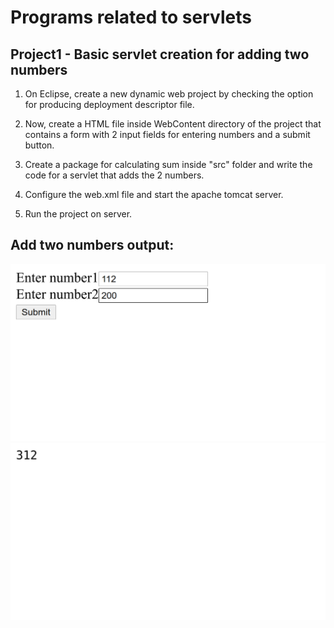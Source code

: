 # Programs related to servlets
## Project1 - Basic servlet creation for adding two numbers
1. On Eclipse, create a new dynamic web project by checking the option for producing deployment descriptor file.

2. Now, create a HTML file inside WebContent directory of the project that contains a form with 2 input fields for entering numbers and a submit button.

3. Create a package for calculating sum inside "src" folder and write the code for a servlet that adds the 2 numbers.

4. Configure the web.xml file and start the apache tomcat server.

5. Run the project on server.


## **Add two numbers output:**
![input](output/input.png)
![output](output/output.png)
